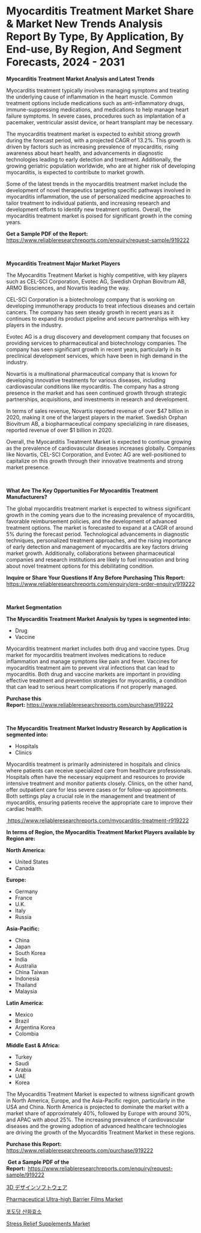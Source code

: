 <p><h1>Myocarditis Treatment Market Share & Market New Trends Analysis Report By Type, By Application, By End-use, By Region, And Segment Forecasts, 2024 - 2031</h1></p><p><strong>Myocarditis Treatment Market Analysis and Latest Trends</strong></p>
<p><p>Myocarditis treatment typically involves managing symptoms and treating the underlying cause of inflammation in the heart muscle. Common treatment options include medications such as anti-inflammatory drugs, immune-suppressing medications, and medications to help manage heart failure symptoms. In severe cases, procedures such as implantation of a pacemaker, ventricular assist device, or heart transplant may be necessary.</p><p>The myocarditis treatment market is expected to exhibit strong growth during the forecast period, with a projected CAGR of 13.2%. This growth is driven by factors such as increasing prevalence of myocarditis, rising awareness about heart health, and advancements in diagnostic technologies leading to early detection and treatment. Additionally, the growing geriatric population worldwide, who are at higher risk of developing myocarditis, is expected to contribute to market growth.</p><p>Some of the latest trends in the myocarditis treatment market include the development of novel therapeutics targeting specific pathways involved in myocarditis inflammation, the use of personalized medicine approaches to tailor treatment to individual patients, and increasing research and development efforts to identify new treatment options. Overall, the myocarditis treatment market is poised for significant growth in the coming years.</p></p>
<p><strong>Get a Sample PDF of the Report:&nbsp;</strong> <a href="https://www.reliableresearchreports.com/enquiry/request-sample/919222">https://www.reliableresearchreports.com/enquiry/request-sample/919222</a></p>
<p>&nbsp;</p>
<p><strong>Myocarditis Treatment Major Market Players</strong></p>
<p><p>The Myocarditis Treatment Market is highly competitive, with key players such as CEL-SCI Corporation, Evotec AG, Swedish Orphan Biovitrum AB, ARMO Biosciences, and Novartis leading the way. </p><p>CEL-SCI Corporation is a biotechnology company that is working on developing immunotherapy products to treat infectious diseases and certain cancers. The company has seen steady growth in recent years as it continues to expand its product pipeline and secure partnerships with key players in the industry.</p><p>Evotec AG is a drug discovery and development company that focuses on providing services to pharmaceutical and biotechnology companies. The company has seen significant growth in recent years, particularly in its preclinical development services, which have been in high demand in the industry.</p><p>Novartis is a multinational pharmaceutical company that is known for developing innovative treatments for various diseases, including cardiovascular conditions like myocarditis. The company has a strong presence in the market and has seen continued growth through strategic partnerships, acquisitions, and investments in research and development.</p><p>In terms of sales revenue, Novartis reported revenue of over $47 billion in 2020, making it one of the largest players in the market. Swedish Orphan Biovitrum AB, a biopharmaceutical company specializing in rare diseases, reported revenue of over $1 billion in 2020.</p><p>Overall, the Myocarditis Treatment Market is expected to continue growing as the prevalence of cardiovascular diseases increases globally. Companies like Novartis, CEL-SCI Corporation, and Evotec AG are well-positioned to capitalize on this growth through their innovative treatments and strong market presence.</p></p>
<p>&nbsp;</p>
<p><strong>What Are The Key Opportunities For Myocarditis Treatment Manufacturers?</strong></p>
<p><p>The global myocarditis treatment market is expected to witness significant growth in the coming years due to the increasing prevalence of myocarditis, favorable reimbursement policies, and the development of advanced treatment options. The market is forecasted to expand at a CAGR of around 5% during the forecast period. Technological advancements in diagnostic techniques, personalized treatment approaches, and the rising importance of early detection and management of myocarditis are key factors driving market growth. Additionally, collaborations between pharmaceutical companies and research institutions are likely to fuel innovation and bring about novel treatment options for this debilitating condition.</p></p>
<p><strong>Inquire or Share Your Questions If Any Before Purchasing This Report:</strong> <a href="https://www.reliableresearchreports.com/enquiry/pre-order-enquiry/919222">https://www.reliableresearchreports.com/enquiry/pre-order-enquiry/919222</a></p>
<p>&nbsp;</p>
<p><strong>Market Segmentation</strong></p>
<p><strong>The Myocarditis Treatment Market Analysis by types is segmented into:</strong></p>
<p><ul><li>Drug</li><li>Vaccine</li></ul></p>
<p><p>Myocarditis treatment market includes both drug and vaccine types. Drug market for myocarditis treatment involves medications to reduce inflammation and manage symptoms like pain and fever. Vaccines for myocarditis treatment aim to prevent viral infections that can lead to myocarditis. Both drug and vaccine markets are important in providing effective treatment and prevention strategies for myocarditis, a condition that can lead to serious heart complications if not properly managed.</p></p>
<p><strong>Purchase this Report:&nbsp;</strong><a href="https://www.reliableresearchreports.com/purchase/919222">https://www.reliableresearchreports.com/purchase/919222</a></p>
<p>&nbsp;</p>
<p><strong>The Myocarditis Treatment Market Industry Research by Application is segmented into:</strong></p>
<p><ul><li>Hospitals</li><li>Clinics</li></ul></p>
<p><p>Myocarditis treatment is primarily administered in hospitals and clinics where patients can receive specialized care from healthcare professionals. Hospitals often have the necessary equipment and resources to provide intensive treatment and monitor patients closely. Clinics, on the other hand, offer outpatient care for less severe cases or for follow-up appointments. Both settings play a crucial role in the management and treatment of myocarditis, ensuring patients receive the appropriate care to improve their cardiac health.</p></p>
<p><a href="https://www.reliableresearchreports.com/myocarditis-treatment-r919222">&nbsp;https://www.reliableresearchreports.com/myocarditis-treatment-r919222</a></p>
<p><strong>In terms of Region, the Myocarditis Treatment Market Players available by Region are:</strong></p>
<p>
    <p> <strong> North America: </strong>
        <ul>
            <li>United States</li>
            <li>Canada</li>
        </ul>
        </p> 
    <p> <strong> Europe: </strong>
        <ul>
            <li>Germany</li>
            <li>France</li>
            <li>U.K.</li>
            <li>Italy</li>
            <li>Russia</li>
        </ul>
        </p> 
    <p> <strong> Asia-Pacific: </strong>
        <ul>
            <li>China</li>
            <li>Japan</li>
            <li>South Korea</li>
            <li>India</li>
            <li>Australia</li>
            <li>China Taiwan</li>
            <li>Indonesia</li>
            <li>Thailand</li>
            <li>Malaysia</li>
        </ul>
        </p> 
    <p> <strong> Latin America: </strong>
        <ul>
            <li>Mexico</li>
            <li>Brazil</li>
            <li>Argentina Korea</li>
            <li>Colombia</li>
        </ul>
        </p> 
    <p> <strong> Middle East & Africa: </strong>
        <ul>
            <li>Turkey</li>
            <li>Saudi</li>
            <li>Arabia</li>
            <li>UAE</li>
            <li>Korea</li>
        </ul>
    </p>
    </p>
<p><p>The Myocarditis Treatment Market is expected to witness significant growth in North America, Europe, and the Asia-Pacific region, particularly in the USA and China. North America is projected to dominate the market with a market share of approximately 40%, followed by Europe with around 30%, and APAC with about 25%. The increasing prevalence of cardiovascular diseases and the growing adoption of advanced healthcare technologies are driving the growth of the Myocarditis Treatment Market in these regions.</p></p>
<p><strong>Purchase this Report: </strong><a href="https://www.reliableresearchreports.com/purchase/919222">https://www.reliableresearchreports.com/purchase/919222</a></p>
<p>&nbsp;<strong>Get a Sample PDF of the Report:&nbsp;&nbsp;</strong><a href="https://www.reliableresearchreports.com/enquiry/request-sample/919222">https://www.reliableresearchreports.com/enquiry/request-sample/919222</a></p>
<p><strong></strong></p>
<p><p><a href="https://github.com/mreklxf44233/Market-Research-Report-List-1/blob/main/781707546294.md">3D デザインソフトウェア</a></p><p><a href="https://issuu.com/reportprime-2/docs/pharmaceutical-ultra-high-barrier-films-market-siz">Pharmaceutical Ultra-high Barrier Films Market</a></p><p><a href="https://github.com/oajzkywllm460/Market-Research-Report-List-1/blob/main/844315442244.md">포도당 산화효소</a></p><p><a href="https://github.com/CliffMedina6/Market-Research-Report-List-4/blob/main/stress-relief-supplements-market.md">Stress Relief Supplements Market</a></p></p>